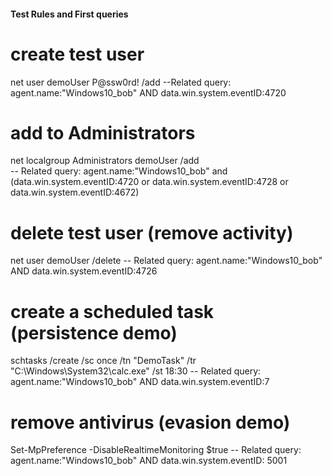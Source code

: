 #### Test Rules and First queries

# create test user

net user demoUser P@ssw0rd! /add
--Related query: agent.name:"Windows10_bob" AND data.win.system.eventID:4720

# add to Administrators

net localgroup Administrators demoUser /add  
-- Related query: agent.name:"Windows10_bob" and (data.win.system.eventID:4720 or data.win.system.eventID:4728 or data.win.system.eventID:4672)

# delete test user (remove activity)

net user demoUser /delete
-- Related query: agent.name:"Windows10_bob" AND data.win.system.eventID:4726

# create a scheduled task (persistence demo)

schtasks /create /sc once /tn "DemoTask" /tr "C:\Windows\System32\calc.exe" /st 18:30
-- Related query: agent.name:"Windows10_bob" AND data.win.system.eventID:7

# remove antivirus (evasion demo)

Set-MpPreference -DisableRealtimeMonitoring $true
-- Related query: agent.name:"Windows10_bob" AND data.win.system.eventID: 5001
